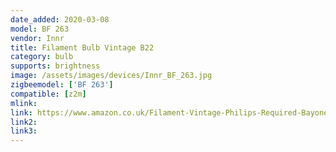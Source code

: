 ```yaml
---
date_added: 2020-03-08
model: BF 263
vendor: Innr
title: Filament Bulb Vintage B22
category: bulb
supports: brightness
image: /assets/images/devices/Innr_BF_263.jpg
zigbeemodel: ['BF 263']
compatible: [z2m]
mlink: 
link: https://www.amazon.co.uk/Filament-Vintage-Philips-Required-Bayonet/dp/B07V1HLX8C/
link2: 
link3: 
---
```

